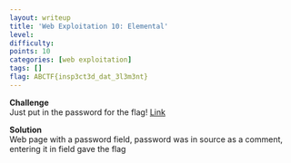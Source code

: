 ```yaml
---
layout: writeup
title: 'Web Exploitation 10: Elemental'
level:
difficulty:
points: 10
categories: [web exploitation]
tags: []
flag: ABCTF{insp3ct3d_dat_3l3m3nt}
---
```

**Challenge**   
Just put in the password for the flag! [Link][1]

**Solution**   
Web page with a password field, password was in source as a comment,
entering it in field gave the flag



[1]: http://yrmyzscnvh.abctf.xyz/web1/
